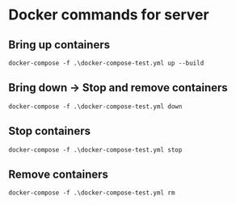 # Docker commands for server


## Bring up containers
`docker-compose -f .\docker-compose-test.yml up --build`

## Bring down -> Stop and remove containers
`docker-compose -f .\docker-compose-test.yml down`

## Stop containers
`docker-compose -f .\docker-compose-test.yml stop`

## Remove containers
`docker-compose -f .\docker-compose-test.yml rm`